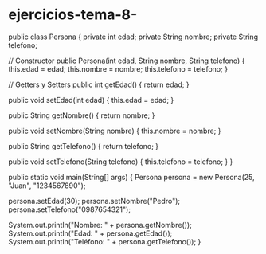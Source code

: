 # ejercicios-tema-8-

public class Persona {
  private int edad;
  private String nombre;
  private String telefono;
  
  // Constructor
  public Persona(int edad, String nombre, String telefono) {
    this.edad = edad;
    this.nombre = nombre;
    this.telefono = telefono;
  }
  
  // Getters y Setters
  public int getEdad() {
    return edad;
  }

  public void setEdad(int edad) {
    this.edad = edad;
  }

  public String getNombre() {
    return nombre;
  }

  public void setNombre(String nombre) {
    this.nombre = nombre;
  }

  public String getTelefono() {
    return telefono;
  }

  public void setTelefono(String telefono) {
    this.telefono = telefono;
  }
}

public static void main(String[] args) {
  Persona persona = new Persona(25, "Juan", "1234567890");
  
  persona.setEdad(30);
  persona.setNombre("Pedro");
  persona.setTelefono("0987654321");
  
  System.out.println("Nombre: " + persona.getNombre());
  System.out.println("Edad: " + persona.getEdad());
  System.out.println("Teléfono: " + persona.getTelefono());
}
